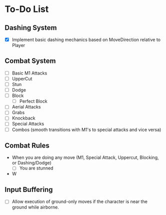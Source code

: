 # To-Do List

## Dashing System
- [x] Implement basic dashing mechanics based on MoveDirection relative to Player

## Combat System
- [ ] Basic M1 Attacks
- [ ] UpperCut
- [ ] Stun
- [ ] Dodge
- [ ] Block
    - [ ] Perfect Block
- [ ] Aerial Attacks
- [ ] Grabs
- [ ] Knockback
- [ ] Special Attacks
- [ ] Combos (smooth transitions with M1's to special attacks and vice versa)

## Combat Rules
- When you are doing any move (M1, Special Attack, Uppercut, Blocking, or Dashing/Dodge)
    - [ ] You are stunned
- W

## Input Buffering
- [ ] Allow execution of ground-only moves if the character is near the ground while airborne.